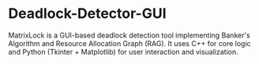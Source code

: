 # Deadlock-Detector-GUI
MatrixLock is a GUI-based deadlock detection tool implementing Banker's Algorithm and Resource Allocation Graph (RAG). It uses C++ for core logic and Python (Tkinter + Matplotlib) for user interaction and visualization.
